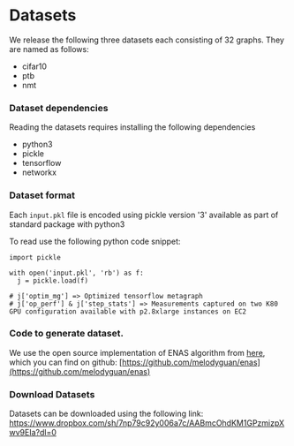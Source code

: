# Datasets
We release the following three datasets each consisting of 32 graphs.
They are named as follows:

 - cifar10
 - ptb
 - nmt

### Dataset dependencies
Reading the datasets requires installing the following dependencies
 - python3
 - pickle
 - tensorflow
 - networkx

### Dataset format
Each `input.pkl` file is encoded using pickle version '3'  available as part of standard package with python3

To read use the following python code snippet:
```
import pickle

with open('input.pkl', 'rb') as f:
  j = pickle.load(f)

# j['optim_mg'] => Optimized tensorflow metagraph
# j['op_perf'] & j['step_stats'] => Measurements captured on two K80 GPU configuration available with p2.8xlarge instances on EC2
```

### Code to generate dataset.
We use the open source implementation of ENAS algorithm from [here](https://arxiv.org/abs/1802.03268), which you can find on github:
[https://github.com/melodyguan/enas](https://github.com/melodyguan/enas)


### Download Datasets
Datasets can be downloaded using the following link:
https://www.dropbox.com/sh/7np79c92y006a7c/AABmcOhdKM1GPzmizpXwv9EIa?dl=0
